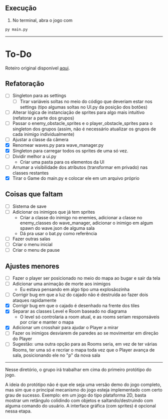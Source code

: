 ## Execução

1. No terminal, abra o jogo com

```sh
py main.py
```

___

# To-Do

Roteiro original
disponível [aqui](https://docs.google.com/document/d/189AMDekPZeVRerxjPzfzko3lhdjk1klbzrnkBnuZqAE/edit?usp=sharing).

## Refatoração

- [ ] Singleton para as settings
    - [ ] Tirar variáveis soltas no meio do código que deveriam estar nos settings (tipo algumas soltas no UI.py da
      posição dos botões)
- [ ] Alterar lógica de instanciação de sprites para algo mais intuitivo (refatorar a parte dos grupos)
- [ ] Passar o enemy_obstacle_sprites e o player_obstacle_sprites para o singleton dos grupos (assim, não é necessário
  atualizar os grupos de cada inimigo individualmente)
- [ ] Ajustar a classe da câmera
- [x] Renomear waves.py para wave_manager.py
- [x] Singleton para carregar todos os sprites de uma só vez.
- [ ] Dividir melhor a ui.py
    - Criar uma pasta para os elementos da UI
- [ ] Arrumar a visibilidade dos atributos (transformar em privado) nas classes restantes
- [x] Tirar o Game do main.py e colocar ele em um arquivo próprio

## Coisas que faltam

- [ ] Sistema de save
- [ ] Adicionar os inimigos que já tem sprites
    - Criar a classe do inimigo no enemies, adicionar a classe no enemy_classes do wave_manager, adicionar o inimigo em
      algum spawn do wave.json de alguma sala
    - Dá pra usar o bat.py como referência
- [ ] Fazer outras salas
- [ ] Criar o menu inicial
- [ ] Criar o menu de pause

## Ajustes menores

- [ ] Fazer o player ser posicionado no meio do mapa ao bugar e sair da tela
- [ ] Adicionar uma animação de morte aos inimigos
    - Eu estava pensando em algo tipo uma explosãozinha
- [ ] Corrigir bug em que a luz do cajado não é destruída ao fazer dois ataques rapidamente
- [x] Corrigir bug em que o cajado é desenhado na frente dos tiles
- [x] Separar as classes Level e Room baseado no diagrama
    - O level só controlaria a room atual, e as rooms seriam responsáveis por criar e manter o mapa
- [x] Adicionar um crosshair para ajudar o Player a mirar
- [ ] Fazer os inimigos desviarem de paredes ao se movimentar em direção do Player
- [ ] Sugestão: uma outra opção para as Rooms seria, em vez de ter várias Rooms, ter uma só e recriar o mapa toda vez
  que o Player
  avança de sala, posicionando ele no "p" da nova sala

---

Nesse diretório, o grupo irá trabalhar em cima do primeiro protótipo do jogo.

A ideia do protótipo não é que ele seja uma versão demo do jogo completo, mas sim que o principal mecanismo do jogo
esteja implementado com certo grau de sucesso. Exemplo: em um jogo do tipo plataforma 2D, basta mostrar um retângulo
colidindo com objetos e saltando/destruindo com alguma comando do usuário. A interface gráfica (com sprites) é opcional
nessa etapa.
